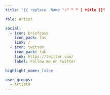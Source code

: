 ```yaml
---
title: "{{ replace .Name "-" " " | title }}"

role: Artist

social:
  - icon: briefcase
    icon_pack: fas
    link: /
  - icon: twitter
    icon_pack: fab
    link: https://twitter.com/
    label: Follow me on Twitter

highlight_name: false

user_groups:
  - Artists
---
```

